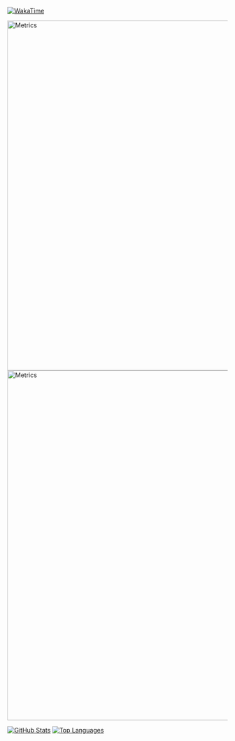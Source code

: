 [![WakaTime](https://wakatime.com/badge/user/007a853f-0752-4493-a031-cf70b329845c.svg)](https://wakatime.com/@007a853f-0752-4493-a031-cf70b329845c)

<a
    href="https://github.com/bartoligerman497"
    target="_blank"
    rel="noreferrer">
    <img
        src="https://github.com/bartoligerman497/bartoligerman497/blob/main/github-metrics.svg"
        width="800"
        height=""
        alt="Metrics"
    />
</a>
<a
    href="https://wakatime.com/@bartoligerman497"
    target="_blank"
    rel="noreferrer">
    <img
        src="https://github-readme-stats.vercel.app/api/wakatime?username=bartoligerman497&hide=other&hide_border=true&title_color=0366d6&text_color=777777&icon_color=959da5&bg_color=ffffff00"
        width="800"
        height=""
        alt="Metrics"
    />
 </a>
 
 [![GitHub Stats](https://github-readme-stats.vercel.app/api?username=bartoligerman497&count_private=true&show_icons=true&hide_border=true&title_color=0366d6&text_color=777777&icon_color=959da5&bg_color=ffffff00)](https://github.com/anuraghazra/github-readme-stats) [![Top Languages](https://github-readme-stats.vercel.app/api/top-langs/?username=bartoligerman497&layout=compact&langs_count=10&hide=Rich+Text+Format&hide_border=true&title_color=0366d6&text_color=777777&icon_color=959da5&bg_color=ffffff00)](https://github.com/anuraghazra/github-readme-stats)

